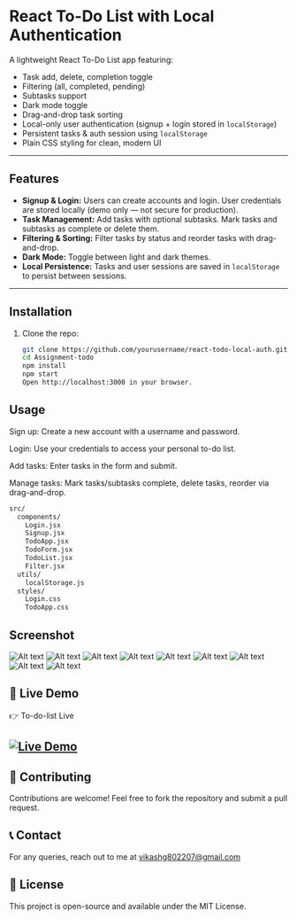 # React To-Do List with Local Authentication

A lightweight React To-Do List app featuring:

- Task add, delete, completion toggle
- Filtering (all, completed, pending)
- Subtasks support
- Dark mode toggle
- Drag-and-drop task sorting
- Local-only user authentication (signup + login stored in `localStorage`)
- Persistent tasks & auth session using `localStorage`
- Plain CSS styling for clean, modern UI

---

## Features

- **Signup & Login:** Users can create accounts and login. User credentials are stored locally (demo only — not secure for production).
- **Task Management:** Add tasks with optional subtasks. Mark tasks and subtasks as complete or delete them.
- **Filtering & Sorting:** Filter tasks by status and reorder tasks with drag-and-drop.
- **Dark Mode:** Toggle between light and dark themes.
- **Local Persistence:** Tasks and user sessions are saved in `localStorage` to persist between sessions.

---

## Installation

1. Clone the repo:

   ```bash
   git clone https://github.com/yourusername/react-todo-local-auth.git
   cd Assignment-todo
   npm install
   npm start
   Open http://localhost:3000 in your browser.
   ```
## Usage
Sign up: Create a new account with a username and password.

Login: Use your credentials to access your personal to-do list.

Add tasks: Enter tasks in the form and submit.

Manage tasks: Mark tasks/subtasks complete, delete tasks, reorder via drag-and-drop.
```bash
src/
  components/
    Login.jsx
    Signup.jsx
    TodoApp.jsx
    TodoForm.jsx
    TodoList.jsx
    Filter.jsx
  utils/
    localStorage.js
  styles/
    Login.css
    TodoApp.css
```
## Screenshot
![Alt text](https://github.com/vik802207/To-Do-List-Assignment/blob/main/img/Screenshot%20(408).png)
![Alt text](https://github.com/vik802207/To-Do-List-Assignment/blob/main/img/Screenshot%20(409).png)
![Alt text](https://github.com/vik802207/To-Do-List-Assignment/blob/main/img/Screenshot%20(410).png)
![Alt text](https://github.com/vik802207/To-Do-List-Assignment/blob/main/img/Screenshot%20(411).png)
![Alt text](https://github.com/vik802207/To-Do-List-Assignment/blob/main/img/Screenshot%20(412).png)
![Alt text](https://github.com/vik802207/To-Do-List-Assignment/blob/main/img/Screenshot%20(413).png)
![Alt text](https://github.com/vik802207/To-Do-List-Assignment/blob/main/img/Screenshot%20(414).png)
![Alt text](https://github.com/vik802207/To-Do-List-Assignment/blob/main/img/Screenshot%20(415).png)
![Alt text](https://github.com/vik802207/To-Do-List-Assignment/blob/main/img/Screenshot%20(416).png)

## 🔗 Live Demo
👉 To-do-list Live
## [![Live Demo](https://img.shields.io/badge/Live-Demo-brightgreen?style=for-the-badge)](https://todolistassignmentcelebal.netlify.app/)


## 🤝 Contributing

Contributions are welcome! Feel free to fork the repository and submit a pull request.

## 📞 Contact

For any queries, reach out to me at vikashg802207@gmail.com
## 📜 License

This project is open-source and available under the MIT License.






